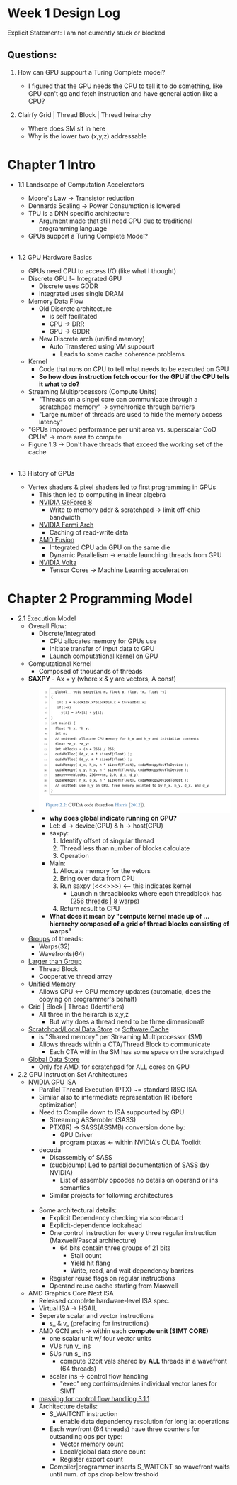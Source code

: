 # Week 1 Design Log
Explicit Statement: I am not currently stuck or blocked

## Questions: 
1. How can GPU suppourt a Turing Complete model?
   - I figured that the GPU needs the CPU to tell it to do something, like GPU can't go and fetch instruction and have general action like a CPU?
  
2. Clairfy Grid | Thread Block | Thread heirarchy
    - Where does SM sit in here
    - Why is the lower two (x,y,z) addressable

# Chapter 1 Intro
- 1.1 Landscape of Computation Accelerators
  - Moore's Law -> Transistor reduction
  - Dennards Scaling -> Power Consumption is lowered
  - TPU is a DNN specific architecture
    - Argument made that still need GPU due to traditional programming language
  - GPUs support a Turing Complete Model?<br><br>
  
- 1.2 GPU Hardware Basics
  - GPUs need CPU to access I/O (like what I thought)
  - Discrete GPU != Integrated GPU
    - Discrete uses GDDR
    - Integrated uses single DRAM
  - Memory Data Flow
    - Old Discrete architecture 
      - is self facilitated
      - CPU -> DRR
      - GPU -> GDDR
    - New Discrete arch (unified memory)
      - Auto Transfered using VM suppourt
        - Leads to some cache coherence problems
  - Kernel
    - Code that runs on CPU to tell what needs to be executed on GPU
    - **So how does instruction fetch occur for the GPU if the CPU tells it what to do?**
  - Streaming Multiprocessors (Compute Units)
    - "Threads on a singel core can communicate through a scratchpad memory" -> synchronize through barriers
    - "Large number of threads are used to hide the memory access latency"
  - "GPUs improved performance per unit area vs. superscalar OoO CPUs" -> more area to compute
  - Figure 1.3 -> Don't have threads that exceed the working set of the cache<br><br>

- 1.3 History of GPUs
  - Vertex shaders & pixel shaders led to first programming in GPUs
    - This then led to computing in linear algebra
    - <u>NVIDIA GeForce 8</u>
      - Write to memory addr & scratchpad -> limit off-chip bandwidth
    - <u>NVIDIA Fermi Arch</u>
      - Caching of read-write data
    - <u>AMD Fusion</u>
      - Integrated CPU adn GPU on the same die
      - Dynamic Parallelism -> enable launching threads from GPU
    - <u>NVIDIA Volta</u>
      - Tensor Cores -> Machine Learning acceleration
  

# Chapter 2 Programming Model
- 2.1 Execution Model
  - Overall Flow:
    - Discrete/Integrated
      - CPU allocates memory for GPUs use
      - Initiate transfer of input data to GPU
      - Launch computational kernel on GPU
  - Computational Kernel
    - Composed of thousands of threads
  - **SAXPY** - Ax + y (where x & y are vectors, A const)
    - ![image](images\fig2_2.png "Figure 2.2")
      - **why does global indicate running on GPU?**
      - Let: d -> device(GPU) & h -> host(CPU)
      - saxpy:
        1. Identify offset of singular thread
        2. Thread less than number of blocks calculate
        3. Operation
      - Main:
        1. Allocate memory for the vetors
        2. Bring over data from CPU
        3. Run saxpy (<<<>>>) <-- this indicates kernel 
            - Launch n threadblocks where each threadblock has <u>(256 threads | 8 warps)</u> 
        4. Return result to CPU
      - **What does it mean by "compute kernel made up of ... hierarchy composed of a grid of thread blocks consisting of warps"** 
  - <u>Groups</u> of threads: 
    - Warps(32)
    - Wavefronts(64)
  - <u>Larger than Group</u>
    - Thread Block
    - Cooperative thread array
  - <u>Unified Memory</u>
    - Allows CPU <-> GPU memory updates (automatic, does the copying on programmer's behalf)
  - Grid | Block | Thread (Identifiers)
    - All three in the heirarch is x,y,z
      - But why does a thread need to be three dimensional?
  - <u>Scratchpad/Local Data Store</u> or <u>Software Cache</u> 
    - is "Shared memory" per Streaming Multiprocessor (SM)
    - Allows threads within a CTA/Thread Block to communicate
      - Each CTA within the SM has some space on the scratchpad
  - <u>Global Data Store</u>
    - Only for AMD, for scratchpad for ALL cores on GPU
- 2.2 GPU Instruction Set Architectures
  - NVIDIA GPU ISA
    - Parallel Thread Execution (PTX) ~= standard RISC ISA
    - Similar also to intermediate representation IR (before optimization)
    - Need to Compile down to ISA suppourted by GPU
      - Streaming ASSembler (SASS)
      - PTX(IR) -> SASS(ASSMB) conversion done by:
        - GPU Driver
        - program ptaxas <- within NVIDIA's CUDA Toolkit
    - decuda
      - Disassembly of SASS
      - (cuobjdump) Led to partial documentation of SASS (by NVIDIA)
        - List of assembly opcodes no details on operand or ins semantics
      - Similar projects for following architectures<br><br>
    - Some architectural details: 
      - Explicit Dependency checking via scoreboard
      - Explicit-dependence lookahead
      - One control instruction for every three regular instruction (Maxwell/Pascal architecture)
        - 64 bits contain three groups of 21 bits
          - Stall count
          - Yield hit flang
          - Write, read, and wait dependency barriers
      - Register reuse flags on regular instructions
      - Operand reuse cache starting from Maxwell
  - AMD Graphics Core Next ISA
    - Released complete hardware-level ISA spec.
    - Virtual ISA -> HSAIL
    - Seperate scalar and vector instructions
      - s_ & v_ (prefacing for instructions)
    - AMD GCN arch -> within each **compute unit (SIMT CORE)**
      - one scalar unit w/ four vector units
      - VUs run v_ ins
      - SUs run s_ ins 
        - compute 32bit vals shared by **ALL** threads in a wavefront (64 threads)
      - scalar ins -> control flow handling
        - "exec" reg confrims/denies individual vector lanes for SIMT
    - <u>masking for control flow handling 3.1.1</u>
    - Architecture details: 
      - S_WAITCNT instruction
        - enable data dependency resolution for long lat operations
      - Each wavfront (64 threads) have three counters for outsanding ops per type:
        - Vector memory count
        - Local/global data store count
        - Register export count
      - Compiler|programmer inserts S_WAITCNT so wavefront waits until num. of ops drop below treshold